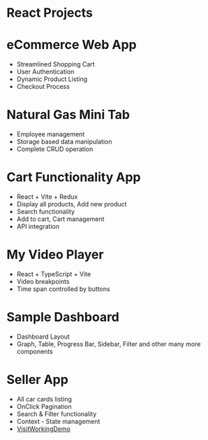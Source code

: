 # React Projects

# eCommerce Web App
- Streamlined Shopping Cart    
- User Authentication    
- Dynamic Product Listing    
- Checkout Process    

# Natural Gas Mini Tab
- Employee management    
- Storage based data manipulation    
- Complete CRUD operation    

# Cart Functionality App
- React + Vite + Redux    
- Display all products, Add new product    
- Search functionality    
- Add to cart, Cart management    
- API integration    

# My Video Player
- React + TypeScript + Vite    
- Video breakpoints    
- Time span controlled by buttons    

# Sample Dashboard
- Dashboard Layout    
- Graph, Table, Progress Bar, Sidebar, Filter and other many more components    

# Seller App
- All car cards listing    
- OnClick Pagination    
- Search & Filter functionality    
- Context - State management
- [VisitWorkingDemo](https://car-search-seller-app.netlify.app/)
